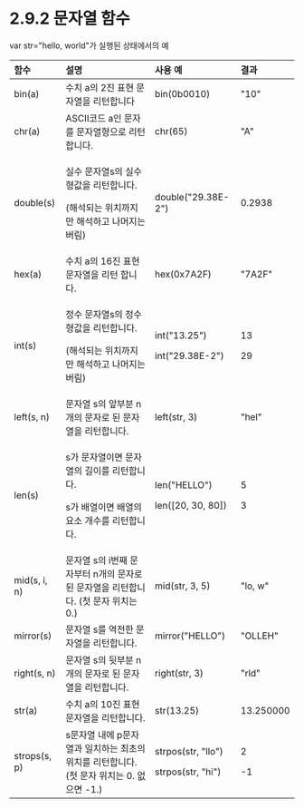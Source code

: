 # 2.9.2 문자열 함수

var str="hello, world"가 실행된 상태에서의 예

<table>
  <thead>
    <tr>
      <th style="text-align:left">&#xD568;&#xC218;</th>
      <th style="text-align:left">&#xC124;&#xBA85;</th>
      <th style="text-align:left">&#xC0AC;&#xC6A9; &#xC608;</th>
      <th style="text-align:left">&#xACB0;&#xACFC;</th>
    </tr>
  </thead>
  <tbody>
    <tr>
      <td style="text-align:left">bin(a)</td>
      <td style="text-align:left">&#xC218;&#xCE58; a&#xC758; 2&#xC9C4; &#xD45C;&#xD604; &#xBB38;&#xC790;&#xC5F4;&#xC744;
        &#xB9AC;&#xD134;&#xD569;&#xB2C8;&#xB2E4;</td>
      <td style="text-align:left">bin(0b0010)</td>
      <td style="text-align:left">&quot;10&quot;</td>
    </tr>
    <tr>
      <td style="text-align:left">chr(a)</td>
      <td style="text-align:left">ASCII&#xCF54;&#xB4DC; a&#xC778; &#xBB38;&#xC790;&#xB97C; &#xBB38;&#xC790;&#xC5F4;&#xD615;&#xC73C;&#xB85C;
        &#xB9AC;&#xD134;&#xD569;&#xB2C8;&#xB2E4;.</td>
      <td style="text-align:left">chr(65)</td>
      <td style="text-align:left">&quot;A&quot;</td>
    </tr>
    <tr>
      <td style="text-align:left">double(s)</td>
      <td style="text-align:left">
        <p>&#xC2E4;&#xC218; &#xBB38;&#xC790;&#xC5F4;s&#xC758; &#xC2E4;&#xC218;&#xD615;&#xAC12;&#xC744;
          &#xB9AC;&#xD134;&#xD569;&#xB2C8;&#xB2E4;.
          <br />
        </p>
        <p>(&#xD574;&#xC11D;&#xB418;&#xB294; &#xC704;&#xCE58;&#xAE4C;&#xC9C0;&#xB9CC;
          &#xD574;&#xC11D;&#xD558;&#xACE0; &#xB098;&#xBA38;&#xC9C0;&#xB294; &#xBC84;&#xB9BC;)
          <br
          />
        </p>
      </td>
      <td style="text-align:left">double(&quot;29.38E-2&quot;)</td>
      <td style="text-align:left">0.2938</td>
    </tr>
    <tr>
      <td style="text-align:left">hex(a)</td>
      <td style="text-align:left">&#xC218;&#xCE58; a&#xC758; 16&#xC9C4; &#xD45C;&#xD604; &#xBB38;&#xC790;&#xC5F4;&#xC744;
        &#xB9AC;&#xD134; &#xD569;&#xB2C8;&#xB2E4;.</td>
      <td style="text-align:left">hex(0x7A2F)</td>
      <td style="text-align:left">&quot;7A2F&quot;</td>
    </tr>
    <tr>
      <td style="text-align:left">int(s)</td>
      <td style="text-align:left">
        <p>&#xC815;&#xC218; &#xBB38;&#xC790;&#xC5F4;s&#xC758; &#xC815;&#xC218;&#xD615;&#xAC12;&#xC744;
          &#xB9AC;&#xD134;&#xD569;&#xB2C8;&#xB2E4;.
          <br />
        </p>
        <p>(&#xD574;&#xC11D;&#xB418;&#xB294; &#xC704;&#xCE58;&#xAE4C;&#xC9C0;&#xB9CC;
          &#xD574;&#xC11D;&#xD558;&#xACE0; &#xB098;&#xBA38;&#xC9C0;&#xB294; &#xBC84;&#xB9BC;)
          <br
          />
        </p>
      </td>
      <td style="text-align:left">
        <p>int(&quot;13.25&quot;)
          <br />
        </p>
        <p>int(&quot;29.38E-2&quot;)
          <br />
        </p>
      </td>
      <td style="text-align:left">
        <p>13
          <br />
        </p>
        <p>29
          <br />
        </p>
      </td>
    </tr>
    <tr>
      <td style="text-align:left">left(s, n)</td>
      <td style="text-align:left">&#xBB38;&#xC790;&#xC5F4; s&#xC758; &#xC55E;&#xBD80;&#xBD84; n&#xAC1C;&#xC758;
        &#xBB38;&#xC790;&#xB85C; &#xB41C; &#xBB38;&#xC790;&#xC5F4;&#xC744; &#xB9AC;&#xD134;&#xD569;&#xB2C8;&#xB2E4;.</td>
      <td
      style="text-align:left">left(str, 3)</td>
        <td style="text-align:left">&quot;hel&quot;</td>
    </tr>
    <tr>
      <td style="text-align:left">len(s)</td>
      <td style="text-align:left">
        <p>s&#xAC00; &#xBB38;&#xC790;&#xC5F4;&#xC774;&#xBA74; &#xBB38;&#xC790;&#xC5F4;&#xC758;
          &#xAE38;&#xC774;&#xB97C; &#xB9AC;&#xD134;&#xD569;&#xB2C8;&#xB2E4;.
          <br />
        </p>
        <p>s&#xAC00; &#xBC30;&#xC5F4;&#xC774;&#xBA74; &#xBC30;&#xC5F4;&#xC758; &#xC694;&#xC18C;
          &#xAC1C;&#xC218;&#xB97C; &#xB9AC;&#xD134;&#xD569;&#xB2C8;&#xB2E4;.
          <br />
        </p>
      </td>
      <td style="text-align:left">
        <p>len(&quot;HELLO&quot;)
          <br />
        </p>
        <p>len([20, 30, 80])
          <br />
        </p>
      </td>
      <td style="text-align:left">
        <p>5
          <br />
        </p>
        <p>3
          <br />
        </p>
      </td>
    </tr>
    <tr>
      <td style="text-align:left">mid(s, i, n)</td>
      <td style="text-align:left">&#xBB38;&#xC790;&#xC5F4; s&#xC758; i&#xBC88;&#xC9F8; &#xBB38;&#xC790;&#xBD80;&#xD130;
        n&#xAC1C;&#xC758; &#xBB38;&#xC790;&#xB85C; &#xB41C; &#xBB38;&#xC790;&#xC5F4;&#xC744;
        &#xB9AC;&#xD134;&#xD569;&#xB2C8;&#xB2E4;. (&#xCCAB; &#xBB38;&#xC790; &#xC704;&#xCE58;&#xB294;
        0.)</td>
      <td style="text-align:left">mid(str, 3, 5)</td>
      <td style="text-align:left">&quot;lo, w&quot;</td>
    </tr>
    <tr>
      <td style="text-align:left">mirror(s)</td>
      <td style="text-align:left">&#xBB38;&#xC790;&#xC5F4; s&#xB97C; &#xC5ED;&#xC804;&#xD55C; &#xBB38;&#xC790;&#xC5F4;&#xC744;
        &#xB9AC;&#xD134;&#xD569;&#xB2C8;&#xB2E4;.</td>
      <td style="text-align:left">mirror(&quot;HELLO&quot;)</td>
      <td style="text-align:left">&quot;OLLEH&quot;</td>
    </tr>
    <tr>
      <td style="text-align:left">right(s, n)</td>
      <td style="text-align:left">&#xBB38;&#xC790;&#xC5F4; s&#xC758; &#xB4B7;&#xBD80;&#xBD84; n&#xAC1C;&#xC758;
        &#xBB38;&#xC790;&#xB85C; &#xB41C; &#xBB38;&#xC790;&#xC5F4;&#xC744; &#xB9AC;&#xD134;&#xD569;&#xB2C8;&#xB2E4;.</td>
      <td
      style="text-align:left">right(str, 3)</td>
        <td style="text-align:left">&quot;rld&quot;</td>
    </tr>
    <tr>
      <td style="text-align:left">str(a)</td>
      <td style="text-align:left">&#xC218;&#xCE58; a&#xC758; 10&#xC9C4; &#xD45C;&#xD604; &#xBB38;&#xC790;&#xC5F4;&#xC744;
        &#xB9AC;&#xD134;&#xD569;&#xB2C8;&#xB2E4;.</td>
      <td style="text-align:left">str(13.25)</td>
      <td style="text-align:left">13.250000</td>
    </tr>
    <tr>
      <td style="text-align:left">strops(s, p)</td>
      <td style="text-align:left">s&#xBB38;&#xC790;&#xC5F4; &#xB0B4;&#xC5D0; p&#xBB38;&#xC790;&#xC5F4;&#xACFC;
        &#xC77C;&#xCE58;&#xD558;&#xB294; &#xCD5C;&#xCD08;&#xC758; &#xC704;&#xCE58;&#xB97C;
        &#xB9AC;&#xD134;&#xD569;&#xB2C8;&#xB2E4;.(&#xCCAB; &#xBB38;&#xC790; &#xC704;&#xCE58;&#xB294;
        0. &#xC5C6;&#xC73C;&#xBA74; -1.)</td>
      <td style="text-align:left">
        <p>strpos(str, &quot;llo&quot;)
          <br />
        </p>
        <p>strpos(str, &quot;hi&quot;)
          <br />
        </p>
      </td>
      <td style="text-align:left">
        <p>2
          <br />
        </p>
        <p>-1
          <br />
        </p>
      </td>
    </tr>
  </tbody>
</table>



